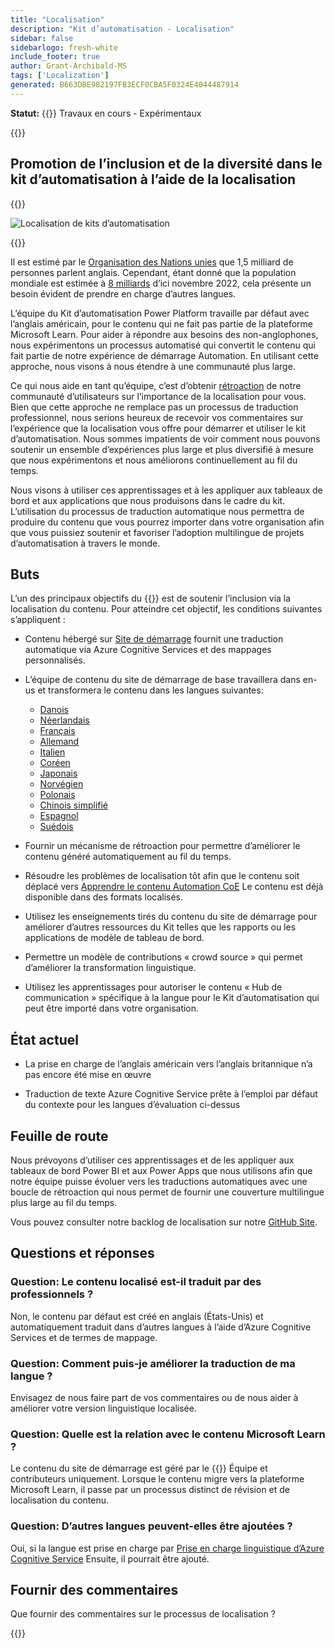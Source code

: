 ```yaml
---
title: "Localisation"
description: "Kit d’automatisation - Localisation"
sidebar: false
sidebarlogo: fresh-white
include_footer: true
author: Grant-Archibald-MS
tags: ['Localization']
generated: B663DBE982197FB3ECF0CBA5F0324E4044487914
---
```


**Statut:** {{<externalImage src="https://github.githubassets.com/images/icons/emoji/unicode/1f6a7.png" size="16x16" text="Construction Icon">}} Travaux en cours - Expérimentaux

{{<toc>}}

## Promotion de l’inclusion et de la diversité dans le kit d’automatisation à l’aide de la localisation

{{<border>}}

![Localisation de kits d’automatisation](/images/automation-kit-localization.png)

{{</border>}}

Il est estimé par le [Organisation des Nations unies](https://hr.un.org/unhq/languages/english) que 1,5 milliard de personnes parlent anglais. Cependant, étant donné que la population mondiale est estimée à [8 milliards](https://www.un.org/en/desa/world-population-reach-8-billion-15-november-2022) d’ici novembre 2022, cela présente un besoin évident de prendre en charge d’autres langues.

L’équipe du Kit d’automatisation Power Platform travaille par défaut avec l’anglais américain, pour le contenu qui ne fait pas partie de la plateforme Microsoft Learn. Pour aider à répondre aux besoins des non-anglophones, nous expérimentons un processus automatisé qui convertit le contenu qui fait partie de notre expérience de démarrage Automation. En utilisant cette approche, nous visons à nous étendre à une communauté plus large.

Ce qui nous aide en tant qu’équipe, c’est d’obtenir [rétroaction](/fr#provide-feedback) de notre communauté d’utilisateurs sur l’importance de la localisation pour vous. Bien que cette approche ne remplace pas un processus de traduction professionnel, nous serions heureux de recevoir vos commentaires sur l’expérience que la localisation vous offre pour démarrer et utiliser le kit d’automatisation. Nous sommes impatients de voir comment nous pouvons soutenir un ensemble d’expériences plus large et plus diversifié à mesure que nous expérimentons et nous améliorons continuellement au fil du temps.

Nous visons à utiliser ces apprentissages et à les appliquer aux tableaux de bord et aux applications que nous produisons dans le cadre du kit. L’utilisation du processus de traduction automatique nous permettra de produire du contenu que vous pourrez importer dans votre organisation afin que vous puissiez soutenir et favoriser l’adoption multilingue de projets d’automatisation à travers le monde.

## Buts

L’un des principaux objectifs du {{<product-name>}} est de soutenir l’inclusion via la localisation du contenu. Pour atteindre cet objectif, les conditions suivantes s’appliquent :

- Contenu hébergé sur [Site de démarrage](https://aka.ms/ak4pp/starter) fournit une traduction automatique via Azure Cognitive Services et des mappages personnalisés.

- L’équipe de contenu du site de démarrage de base travaillera dans en-us et transformera le contenu dans les langues suivantes:

  - [Danois](https://microsoft.github.io/powercat-automation-kit/da/)
  - [Néerlandais](https://microsoft.github.io/powercat-automation-kit/nl/)
  - [Français](https://microsoft.github.io/powercat-automation-kit/fr/)
  - [Allemand](https://microsoft.github.io/powercat-automation-kit/de/) 
  - [Italien](https://microsoft.github.io/powercat-automation-kit/it/)
  - [Coréen](https://microsoft.github.io/powercat-automation-kit/ko/)
  - [Japonais](https://microsoft.github.io/powercat-automation-kit/ja/)
  - [Norvégien](https://microsoft.github.io/powercat-automation-kit/nb/)
  - [Polonais](https://microsoft.github.io/powercat-automation-kit/pl/)
  - [Chinois simplifié](https://microsoft.github.io/powercat-automation-kit/zh-hans)
  - [Espagnol](https://microsoft.github.io/powercat-automation-kit/es/)
  - [Suédois](https://microsoft.github.io/powercat-automation-kit/sv/)

- Fournir un mécanisme de rétroaction pour permettre d’améliorer le contenu généré automatiquement au fil du temps.

- Résoudre les problèmes de localisation tôt afin que le contenu soit déplacé vers [Apprendre le contenu Automation CoE](https://aka.ms/AutomationCoE) Le contenu est déjà disponible dans des formats localisés.

- Utilisez les enseignements tirés du contenu du site de démarrage pour améliorer d’autres ressources du Kit telles que les rapports ou les applications de modèle de tableau de bord.

- Permettre un modèle de contributions « crowd source » qui permet d’améliorer la transformation linguistique.

- Utilisez les apprentissages pour autoriser le contenu « Hub de communication » spécifique à la langue pour le Kit d’automatisation qui peut être importé dans votre organisation.

## État actuel

- La prise en charge de l’anglais américain vers l’anglais britannique n’a pas encore été mise en œuvre

- Traduction de texte Azure Cognitive Service prête à l’emploi par défaut du contexte pour les langues d’évaluation ci-dessus

## Feuille de route

Nous prévoyons d’utiliser ces apprentissages et de les appliquer aux tableaux de bord Power BI et aux Power Apps que nous utilisons afin que notre équipe puisse évoluer vers les traductions automatiques avec une boucle de rétroaction qui nous permet de fournir une couverture multilingue plus large au fil du temps.

Vous pouvez consulter notre backlog de localisation sur notre [GitHub Site](https://github.com/microsoft/powercat-automation-kit/issues?q=is%3Aopen+is%3Aissue+label%3Alocalization).

## Questions et réponses

### **Question:** Le contenu localisé est-il traduit par des professionnels ?

Non, le contenu par défaut est créé en anglais (États-Unis) et automatiquement traduit dans d’autres langues à l’aide d’Azure Cognitive Services et de termes de mappage.

### **Question:** Comment puis-je améliorer la traduction de ma langue ?

Envisagez de nous faire part de vos commentaires ou de nous aider à améliorer votre version linguistique localisée.

### **Question:** Quelle est la relation avec le contenu Microsoft Learn ?

Le contenu du site de démarrage est géré par le {{<product-name>}} Équipe et contributeurs uniquement. Lorsque le contenu migre vers la plateforme Microsoft Learn, il passe par un processus distinct de révision et de localisation du contenu.

### **Question:** D’autres langues peuvent-elles être ajoutées ?

Oui, si la langue est prise en charge par [Prise en charge linguistique d’Azure Cognitive Service](https://learn.microsoft.com/azure/cognitive-services/language-support) Ensuite, il pourrait être ajouté.

## Fournir des commentaires

Que fournir des commentaires sur le processus de localisation ?

{{<questions name="/content/fr/localization.json" completed="Merci d’avoir répondu aux questions" showNavigationButtons="false" locale="fr">}}
